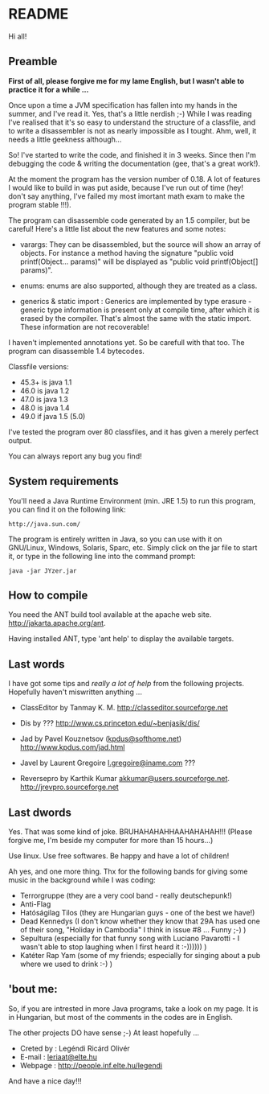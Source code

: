 README
======

Hi all! 

Preamble
--------

**First of all, please forgive me for my lame English, but I wasn't able to 
practice it for a while ...**

Once upon a time a JVM specification has fallen into my hands in the 
summer, and I've read it. Yes, that's a little nerdish ;-) While I was 
reading I've realised that it's so easy to understand the structure of 
a classfile, and to write a disassembler is not as nearly impossible as
I tought. Ahm, well, it needs a little geekness although...

So! I've started to write the code, and finished it in 3 weeks. Since 
then I'm debugging the code & writing the documentation (gee, that's 
a great work!).

At the moment the program has the version number of 0.18. A lot of features
I would like to build in was put aside, because I've run out of time (hey!
don't say anything, I've failed my most imortant math exam to make the program
stable !!!).

The program can disassemble code generated by an 1.5 compiler, but
be careful! Here's a little list about the new features and some notes:

* varargs: They can be disassembled, but the source will show an array of objects.
  For instance a method having the signature "public void printf(Object... params)"
  will be displayed as "public void printf(Object[] params)".
    	
* enums: enums are also supported, although they are treated as a class.
    
* generics & static import : Generics are implemented by type erasure - generic type 
  information is present only at compile time, after which it is erased by the compiler. 
  That's almost the same with the static import. These information are not recoverable!

I haven't implemented annotations yet. So be carefull with that too. The program can 
disassemble 1.4 bytecodes.

Classfile versions:

*  45.3+ is java 1.1
*  46.0  is java 1.2
*  47.0  is java 1.3
*  48.0  is java 1.4 
*  49.0  if java 1.5 (5.0)

I've tested the program over 80 classfiles, and it has given a merely perfect
output. 

You can always report any bug you find!

System requirements
-------------------

You'll need a Java Runtime Environment (min. JRE 1.5) to run this program, 
you can find it on the following link:

	http://java.sun.com/
	
The program is entirely written in Java, so you can use with it on
GNU/Linux, Windows, Solaris, Sparc, etc. Simply click on the jar file 
to start it, or type in the following line into the command prompt:

	java -jar JYzer.jar
	
	
How to compile
--------------

You need the ANT build tool available at the apache web site.
http://jakarta.apache.org/ant.

Having installed ANT, type 'ant help' to display the available
targets.

Last words
----------

I have got some tips and *really a lot of help* from the following projects.
Hopefully haven't miswritten anything ...

- ClassEditor by Tanmay K. M.
  http://classeditor.sourceforge.net

- Dis by ???
  http://www.cs.princeton.edu/~benjasik/dis/
	
- Jad by Pavel Kouznetsov (kpdus@softhome.net)
  http://www.kpdus.com/jad.html

- Javel by Laurent Gregoire <l.gregoire@iname.com>
  ???

- Reversepro by Karthik Kumar akkumar@users.sourceforge.net.
  http://jrevpro.sourceforge.net

Last dwords
-----------

Yes. That was some kind of joke. BRUHAHAHAHHAAHAHAHAH!!!
(Please forgive me, I'm beside my computer for more than 15 hours...)

Use linux. Use free softwares. Be happy and have a lot of children!

Ah yes, and one more thing. Thx for the following bands for giving some music
in the background while I was coding:

- Terrorgruppe (they are a very cool band - really deutschepunk!)
- Anti-Flag
- Hatóságilag Tilos (they are Hungarian guys - one of the best we have!)
- Dead Kennedys (I don't know whether they know that 29A has used one of 
	their song, "Holiday in Cambodia" I think in issue #8 ... Funny ;-) )
- Sepultura (especially for that funny song with Luciano Pavarotti - I wasn't 
	able to stop laughing when I first heard it :-)))))) )
- Katéter Rap Yam (some of my friends; especially for singing about a pub 
	where we used to drink :-) )
	
'bout me:
---------

So, if you are intrested in more Java programs, take a look on my page. It is 
in Hungarian, but most of the comments in the codes are in English.

The other projects DO have sense ;-) At least hopefully ...

 * Creted by : Legéndi Ricárd Olivér
 * E-mail    : leriaat@elte.hu
 * Webpage   : http://people.inf.elte.hu/legendi

And have a nice day!!!
	
